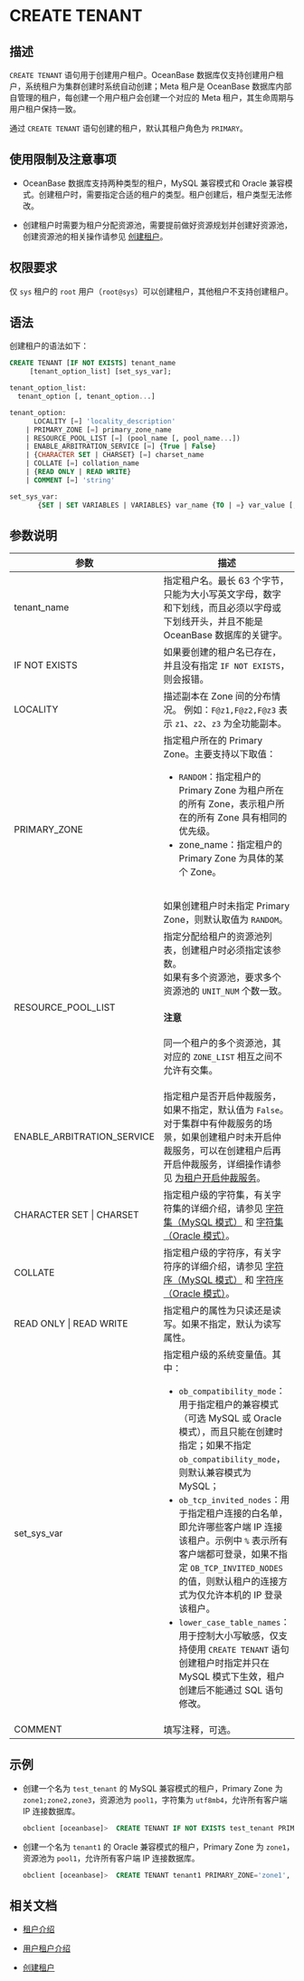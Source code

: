 # CREATE TENANT

## 描述

`CREATE TENANT` 语句用于创建用户租户。OceanBase 数据库仅支持创建用户租户，系统租户为集群创建时系统自动创建；Meta 租户是 OceanBase 数据库内部自管理的租户，每创建一个用户租户会创建一个对应的 Meta 租户，其生命周期与用户租户保持一致。

通过 `CREATE TENANT` 语句创建的租户，默认其租户角色为 `PRIMARY`。

## 使用限制及注意事项

* OceanBase 数据库支持两种类型的租户，MySQL 兼容模式和 Oracle 兼容模式。创建租户时，需要指定合适的租户的类型。租户创建后，租户类型无法修改。

* 创建租户时需要为租户分配资源池，需要提前做好资源规划并创建好资源池，创建资源池的相关操作请参见 [创建租户](../../../../600.manage/200.tenant-management/600.common-tenant-operations/200.manage-create-tenant.md)。

## 权限要求

仅 `sys` 租户的 `root` 用户（`root@sys`）可以创建租户，其他租户不支持创建租户。

## 语法

创建租户的语法如下：

```sql
CREATE TENANT [IF NOT EXISTS] tenant_name 
     [tenant_option_list] [set_sys_var];

tenant_option_list:
  tenant_option [, tenant_option...]

tenant_option:
      LOCALITY [=] 'locality_description'
    | PRIMARY_ZONE [=] primary_zone_name
    | RESOURCE_POOL_LIST [=] (pool_name [, pool_name...])
    | ENABLE_ARBITRATION_SERVICE [=] {True | False}
    | {CHARACTER SET | CHARSET} [=] charset_name 
    | COLLATE [=] collation_name
    | {READ ONLY | READ WRITE}
    | COMMENT [=] 'string'

set_sys_var:
       {SET | SET VARIABLES | VARIABLES} var_name {TO | =} var_value [,var_name {TO | =} var_value...]
```

## 参数说明

|          参数            |                描述                                                                                                      |
|--------------------------|--------------------------------------------------------------------------------------------------------------------------|
| tenant_name              | 指定租户名。最长 63 个字节，只能为大小写英文字母，数字和下划线，而且必须以字母或下划线开头，并且不能是 OceanBase 数据库的关键字。 |
| IF NOT EXISTS            | 如果要创建的租户名已存在，并且没有指定 `IF NOT EXISTS`，则会报错。    |
| LOCALITY                 | 描述副本在 Zone 间的分布情况。 例如：`F@z1,F@z2,F@z3` 表示 `z1`、`z2`、`z3` 为全功能副本。     |
| PRIMARY_ZONE             | 指定租户所在的 Primary Zone。主要支持以下取值：<ul><li>`RANDOM`：指定租户的 Primary Zone 为租户所在的所有 Zone，表示租户所在的所有 Zone 具有相同的优先级。</li> <li>zone_name：指定租户的 Primary Zone 为具体的某个 Zone。</li></ul> </br>如果创建租户时未指定 Primary Zone，则默认取值为 `RANDOM`。 |
| RESOURCE_POOL_LIST       | 指定分配给租户的资源池列表，创建租户时必须指定该参数。</br>如果有多个资源池，要求多个资源池的 `UNIT_NUM` 个数一致。<main id="notice" type='notice'><h4>注意</h4><p>同一个租户的多个资源池，其对应的 `ZONE_LIST` 相互之间不允许有交集。</p></main> |
| ENABLE_ARBITRATION_SERVICE | 指定租户是否开启仲裁服务，如果不指定，默认值为 `False`。对于集群中有仲裁服务的场景，如果创建租户时未开启仲裁服务，可以在创建租户后再开启仲裁服务，详细操作请参见 [为租户开启仲裁服务](../../../../600.manage/400.high-availability/400.arbitration-high-availability/200.enable-the-arbitration-service.md)。|
| CHARACTER SET \| CHARSET | 指定租户级的字符集，有关字符集的详细介绍，请参见 [字符集（MySQL 模式）](../200.common-tenant-of-mysql-mode/100.basic-elements-of-mysql-mode/300.character-set-and-collation-of-mysql-mode/200.character-set-of-mysql-mode.md) 和 [字符集（Oracle 模式）](../300.common-tenant-of-oracle-mode/300.basic-elements-of-oracle-mode/1000.character-set-and-collation-of-oracle-mode.md)。   |
| COLLATE                  | 指定租户级的字符序，有关字符序的详细介绍，请参见 [字符序（MySQL 模式）](.../200.common-tenant-of-mysql-mode/100.basic-elements-of-mysql-mode/300.character-set-and-collation-of-mysql-mode/300.collation-of-mysql-mode.md) 和 [字符序（Oracle 模式）](../300.common-tenant-of-oracle-mode/300.basic-elements-of-oracle-mode/1000.character-set-and-collation-of-oracle-mode.md)。  |
| READ ONLY \| READ WRITE  | 指定租户的属性为只读还是读写。如果不指定，默认为读写属性。|
| set_sys_var              | 指定租户级的系统变量值。其中：<ul><li>`ob_compatibility_mode`：用于指定租户的兼容模式（可选 MySQL 或 Oracle 模式），而且只能在创建时指定；如果不指定 `ob_compatibility_mode`，则默认兼容模式为 MySQL；</li> <li>`ob_tcp_invited_nodes`：用于指定租户连接的白名单，即允许哪些客户端 IP 连接该租户。示例中 `%` 表示所有客户端都可登录，如果不指定 `OB_TCP_INVITED_NODES` 的值，则默认租户的连接方式为仅允许本机的 IP 登录该租户。</li> <li>`lower_case_table_names`：用于控制大小写敏感，仅支持使用 `CREATE TENANT` 语句创建租户时指定并只在 MySQL 模式下生效，租户创建后不能通过 SQL 语句修改。</li></ul> |
| COMMENT                  | 填写注释，可选。   |

## 示例

* 创建一个名为 `test_tenant` 的 MySQL 兼容模式的租户，Primary Zone 为 `zone1;zone2,zone3`，资源池为 `pool1`，字符集为 `utf8mb4`，允许所有客户端 IP 连接数据库。

  ```sql
  obclient [oceanbase]>  CREATE TENANT IF NOT EXISTS test_tenant PRIMARY_ZONE='zone1;zone2,zone3', RESOURCE_POOL_LIST=('pool1'), CHARSET='utf8mb4' SET ob_tcp_invited_nodes TO '%';
  ```

* 创建一个名为 `tenant1` 的 Oracle 兼容模式的租户，Primary Zone 为 `zone1`，资源池为 `pool1`，允许所有客户端 IP 连接数据库。

  ```sql
  obclient [oceanbase]>  CREATE TENANT tenant1 PRIMARY_ZONE='zone1', RESOURCE_POOL_LIST=('pool1') SET ob_compatibility_mode='oracle',  ob_tcp_invited_nodes='%';
  ```

## 相关文档

* [租户介绍](../../../../600.manage/200.tenant-management/100.tenant-introduction.md)

* [用户租户介绍](../../../../600.manage/200.tenant-management/400.introduction-of-user-tenant.md)

* [创建租户](../../../../600.manage/200.tenant-management/600.common-tenant-operations/200.manage-create-tenant.md)


